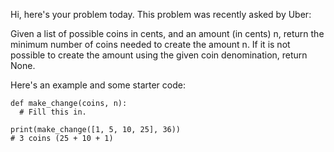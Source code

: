Hi, here's your problem today. This problem was recently asked by Uber:

Given a list of possible coins in cents, and an amount (in cents) n, return the minimum number of coins needed to create the amount n. If it is not possible to create the amount using the given coin denomination, return None.

Here's an example and some starter code:
```
def make_change(coins, n):
  # Fill this in.
  
print(make_change([1, 5, 10, 25], 36))
# 3 coins (25 + 10 + 1)
```
